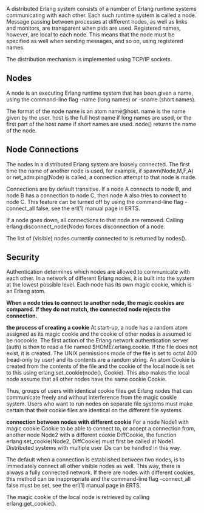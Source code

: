 A distributed Erlang system consists of a number of Erlang runtime systems communicating with each other. Each such runtime system is called a node. Message passing between processes at different nodes, as well as links and monitors, are transparent when pids are used. Registered names, however, are local to each node. This means that the node must be specified as well when sending messages, and so on, using registered names.

The distribution mechanism is implemented using TCP/IP sockets.


## Nodes
A node is an executing Erlang runtime system that has been given a name, using the command-line flag -name (long names) or -sname (short names).

The format of the node name is an atom name@host. name is the name given by the user. host is the full host name if long names are used, or the first part of the host name if short names are used. node() returns the name of the node.


## Node Connections

The nodes in a distributed Erlang system are loosely connected. The first time the name of another node is used, for example, if spawn(Node,M,F,A) or net_adm:ping(Node) is called, a connection attempt to that node is made.

Connections are by default transitive. If a node A connects to node B, and node B has a connection to node C, then node A also tries to connect to node C. This feature can be turned off by using the command-line flag -connect_all false, see the erl(1) manual page in ERTS.

If a node goes down, all connections to that node are removed. Calling erlang:disconnect_node(Node) forces disconnection of a node.

The list of (visible) nodes currently connected to is returned by nodes().

## Security

Authentication determines which nodes are allowed to communicate with each other. In a network of different Erlang nodes, it is built into the system at the lowest possible level. Each node has its own magic cookie, which is an Erlang atom.

**When a node tries to connect to another node, the magic cookies are compared. If they do not match, the connected node rejects the connection.**

**the process of creating a cookie**
At start-up, a node has a random atom assigned as its magic cookie and the cookie of other nodes is assumed to be nocookie. The first action of the Erlang network authentication server (auth) is then to read a file named $HOME/.erlang.cookie. If the file does not exist, it is created. The UNIX permissions mode of the file is set to octal 400 (read-only by user) and its contents are a random string. An atom Cookie is created from the contents of the file and the cookie of the local node is set to this using erlang:set_cookie(node(), Cookie). This also makes the local node assume that all other nodes have the same cookie Cookie.

Thus, groups of users with identical cookie files get Erlang nodes that can communicate freely and without interference from the magic cookie system. Users who want to run nodes on separate file systems must make certain that their cookie files are identical on the different file systems.

**connection between nodes with different cookie**
For a node Node1 with magic cookie Cookie to be able to connect to, or accept a connection from, another node Node2 with a different cookie DiffCookie, the function erlang:set_cookie(Node2, DiffCookie) must first be called at Node1. Distributed systems with multiple user IDs can be handled in this way.

The default when a connection is established between two nodes, is to immediately connect all other visible nodes as well. This way, there is always a fully connected network. If there are nodes with different cookies, this method can be inappropriate and the command-line flag -connect_all false must be set, see the erl(1) manual page in ERTS.

The magic cookie of the local node is retrieved by calling erlang:get_cookie().
